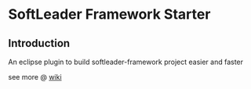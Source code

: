 # SoftLeader Framework Starter

## Introduction

An eclipse plugin to build softleader-framework project easier and faster

see more @ [wiki](https://github.com/softleader/softleader-framework-starter/wiki/Home)
